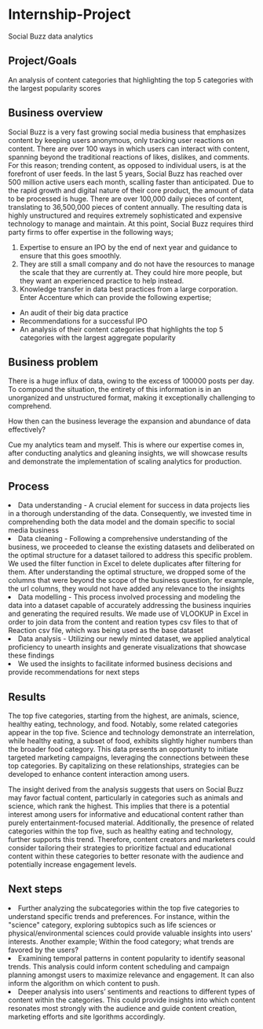 # Internship-Project
Social Buzz data analytics
## Project/Goals
An analysis of content categories that highlighting the top 5 categories with the largest popularity scores

## Business overview

Social Buzz is a very fast growing social media business that emphasizes content by keeping users anonymous, only tracking user reactions on content. There are over 100 ways in which users can interact with content, spanning beyond the traditional reactions of likes, dislikes, and comments. For this reason; trending content, as opposed to individual users, is at the forefront of user feeds.
In the last 5 years, Social Buzz has reached over 500 million active users each month, scalling faster than anticipated. Due to the rapid growth and digital nature of their core product, the amount of data to be processed is huge. There are over 100,000 daily pieces of content, translating to 36,500,000 pieces of content annually. The resulting data is highly unstructured and requires extremely sophisticated and expensive technology to   manage and maintain. At this point, Social Buzz requires third party firms to offer expertise in the following ways;
1) Expertise to ensure an IPO by the end of next year and guidance to ensure that this goes smoothly.
2) They are still a small company and do not have the resources to manage the scale that they are currently at. They could hire more people, but they want an experienced practice to help instead.
3) Knowledge transfer in data best practices from a large corporation.
Enter Accenture which can provide the following expertise;
- An audit of their big data practice
- Recommendations for a successful IPO
- An analysis of their content categories that highlights the top 5 categories with the largest aggregate popularity

## Business problem
There is a huge influx of data, owing to the excess of 100000 posts per day. To compound the situation, the entirety of this information is in an unorganized and unstructured format, making it exceptionally challenging to comprehend.

How then can the business leverage the expansion and abundance of data effectively?

Cue my analytics team and myself. This is where our expertise comes in, after conducting analytics and gleaning insights, we will showcase results and demonstrate the implementation of scaling analytics for production.

## Process
<li>Data understanding - A crucial element for success in data projects lies in a thorough understanding of the data. Consequently, we invested time in comprehending both the data model and the domain specific to social media business
<li>Data cleaning - Following a comprehensive understanding of the business, we proceeded to cleanse the existing datasets and deliberated on the optimal structure for a dataset tailored to address this specific problem. We used the filter function in Excel to delete duplicates after filtering for them. After understanding the optimal structure, we dropped some of the columns that were beyond the scope of the business question, for example, the url columns, they would not have added any relevance to the insights
<li>Data modelling - This process involved processing and modeling the data into a dataset capable of accurately addressing the business inquiries and generating the required results. We made use of VLOOKUP in Excel in order to join data from the content and reation types csv files to that of Reaction csv file, which was being used as the base dataset
<li>Data analysis - Utilizing our newly minted dataset, we applied analytical proficiency to unearth insights and generate visualizations that showcase these findings
<li>We used the insights to facilitate informed business decisions and provide recommendations for next steps


## Results
The top five categories, starting from the highest, are animals, science, healthy eating, technology, and food. Notably, some related categories appear in the top five. Science and technology demonstrate an interrelation, while healthy eating, a subset of food, exhibits slightly higher numbers than the broader food category.
This data presents an opportunity to initiate targeted marketing campaigns, leveraging the connections between these top categories. By capitalizing on these relationships, strategies can be developed to enhance content interaction among users.

The insight derived from the analysis suggests that users on Social Buzz may favor factual content, particularly in categories such as animals and science, which rank the highest. This implies that there is a potential interest among users for informative and educational content rather than purely entertainment-focused material. Additionally, the presence of related categories within the top five, such as healthy eating and technology, further supports this trend. Therefore, content creators and marketers could consider tailoring their strategies to prioritize factual and educational content within these categories to better resonate with the audience and potentially increase engagement levels.

## Next steps

<li>Further analyzing the subcategories within the top five categories to understand specific trends and preferences. For instance, within the "science" category, exploring subtopics such as life sciences or physical/environmental sciences could provide valuable insights into users' interests. Another example; Within the food category; what trends are favored by the users?

<li>Examining temporal patterns in content popularity to identify seasonal trends. This analysis could inform content scheduling and campaign planning amongst users to maximize relevance and engagement. It can also inform the algorithm on which content to push.

<li>Deeper analysis into users’ sentiments and reactions to different types of content within the categories. This could provide insights into which content resonates most strongly with the audience and guide content creation, marketing efforts and site lgorithms accordingly.
